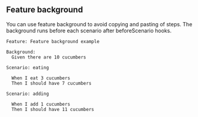 ## Feature background

You can use feature background to avoid copying and pasting of steps. The background runs before each scenario after beforeScenario hooks.

```gherkin
Feature: Feature background example

Background:
  Given there are 10 cucumbers

Scenario: eating

  When I eat 3 cucumbers
  Then I should have 7 cucumbers

Scenario: adding

  When I add 1 cucumbers
  Then I should have 11 cucumbers
```
